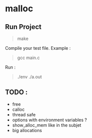 # malloc

## Run Project

> make

Compile your test file. Example :

> gcc main.c

Run :

> ./env ./a.out


## TODO :
- free
- calloc
- thread safe
- options with environment variables ?
- show_alloc_mem like in the subjet
- big allocations

